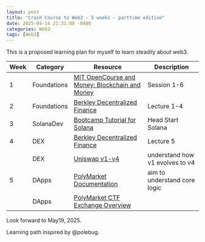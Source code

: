 ```yaml
---
layout: post
title: "Crash Course to Web3 - 5 weeks - parttime edition"
date: 2025-04-14 21:31:00 -0400
categories: Web3
tags: [Web3]
---
```


This is a proposed learning plan for myself to learn steadily about web3.

| Week  | Category    | Resource                                                                                                                      | Description   |
|-------|-------------|------------------------------------------------------------------------------------------------------------------------------|---------------|
| 1     | Foundations | [MIT OpenCourse and Money: Blockchain and Money](https://ocw.mit.edu/courses/15-s12-blockchain-and-money-fall-2018/video_galleries/video-lectures/) | Session 1-6   |
| 2     | Foundations | [Berkley Decentralized Finance](https://rdi.berkeley.edu/berkeley-defi/f22)                                                  | Lecture 1-4   |
| 3     | SolanaDev   | [Bootcamp Tutorial for Solana](https://www.youtube.com/watch?v=O0uhZEfVPt8&list=PLilwLeBwGuK7Z2dXft_pmLZ675fuPgkA0)         | Head Start Solana |
| 4     | DEX         | [Berkley Decentralized Finance](https://rdi.berkeley.edu/berkeley-defi/f22)                                                  | Lecture 5     |
|      | DEX         | [Uniswap v1-v4](https://docs.uniswap.org/contracts/v1/overview)                                                              | understand how v1 evolves to v4 |
| 5     | DApps       | [PolyMarket Documentation](https://docs.polymarket.com/?typescript#introduction)                                              | aim to understand core logic |
|      | DApps       | [PolyMarket CTF Exchange Overview](https://github.com/Polymarket/ctf-exchange/blob/main/docs/Overview.md)                    |   |

Look forward to May19, 2025.

Learning path inspired by @polebug.